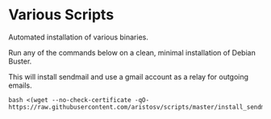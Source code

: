 # Various Scripts

Automated installation of various binaries.

Run any of the commands below on a clean, minimal installation of Debian Buster.

This will install sendmail and use a gmail account as a relay for outgoing emails.
```
bash <(wget --no-check-certificate -qO- https://raw.githubusercontent.com/aristosv/scripts/master/install_sendmail)
```
